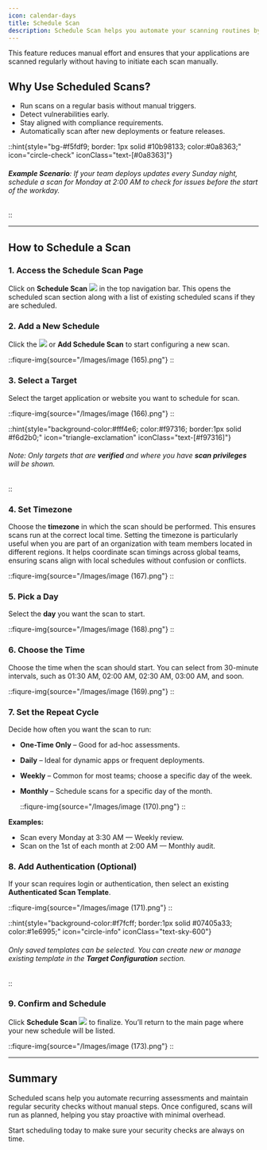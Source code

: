 ```yaml
---
icon: calendar-days
title: Schedule Scan
description: Schedule Scan helps you automate your scanning routines by letting you set scans to run at specific times. Whether you need a one-time or a recurring scan, you can choose from daily, weekly, or monthly schedules.
---
```




This feature reduces manual effort and ensures that your applications are scanned regularly without having to initiate each scan manually.



## Why Use Scheduled Scans?

* Run scans on a regular basis without manual triggers.
* Detect vulnerabilities early.
* Stay aligned with compliance requirements.
* Automatically scan after new deployments or feature releases.

::hint{style="bg-#f5fdf9; border: 1px solid #10b98133; color:#0a8363;" icon="circle-check" iconClass="text-[#0a8363]"}
###### **Example Scenario**: If your team deploys updates every Sunday night, schedule a scan for Monday at 2:00 AM to check for issues before the start of the workday.
::
***

## How to Schedule a Scan

### 1. Access the Schedule Scan Page

Click on **Schedule Scan** <span><img src="/Images/image (163).png"></span> in the top navigation bar. This opens the scheduled scan section along with a  list of existing scheduled scans if they are scheduled.

### 2. Add a New Schedule

Click the <span><img src="/Images/image (164).png"></span> or **Add Schedule Scan** to start configuring a new scan.

<!-- <figure><img src="../.gitbook/assets/image (159).png" alt="" width="503"><figcaption></figcaption></figure> -->
::fiqure-img{source="/Images/image (165).png"}
::
### 3. Select a Target

Select the target application or website you want to schedule for scan.

::fiqure-img{source="/Images/image (166).png"}
::


::hint{style="background-color:#fff4e6; color:#f97316; border:1px solid #f6d2b0;" icon="triangle-exclamation" iconClass="text-[#f97316]"}
###### Note: Only targets that are **verified** and where you have **scan privileges** will be shown.
::

### 4. Set Timezone

Choose the **timezone** in which the scan should be performed. This ensures scans run at the correct local time. Setting the timezone is particularly useful when you are part of an organization with team members located in different regions. It helps coordinate scan timings across global teams, ensuring scans align with local schedules without confusion or conflicts.

::fiqure-img{source="/Images/image (167).png"}
::

<!-- <figure><img src="../.gitbook/assets/image (163).png" alt=""><figcaption></figcaption></figure> -->

### 5. Pick a Day

Select the **day** you want the scan to start.

::fiqure-img{source="/Images/image (168).png"}
::

### 6. Choose the Time

Choose the time when the scan should start. You can select from 30-minute intervals, such as 01:30 AM, 02:00 AM, 02:30 AM, 03:00 AM, and soon.&#x20;

::fiqure-img{source="/Images/image (169).png"}
::
<!-- <figure><img src="../.gitbook/assets/image (164).png" alt=""><figcaption></figcaption></figure> -->

### 7. Set the Repeat Cycle

Decide how often you want the scan to run:

* **One-Time Only** – Good for ad-hoc assessments.
* **Daily** – Ideal for dynamic apps or frequent deployments.
* **Weekly** – Common for most teams; choose a specific day of the week.
* **Monthly** – Schedule scans for a specific day of the month.

   ::fiqure-img{source="/Images/image (170).png"}
   ::
<!-- <figure><img src="../.gitbook/assets/image (168).png" alt=""><figcaption></figcaption></figure> -->

**Examples:**

* Scan every Monday at 3:30 AM — Weekly review.
* Scan on the 1st of each month at 2:00 AM — Monthly audit.

### 8. Add Authentication (Optional)

If your scan requires login or authentication, then select an existing **Authenticated Scan Template**.

::fiqure-img{source="/Images/image (171).png"}
::

::hint{style="background-color:#f7fcff; border:1px solid #07405a33; color:#1e6995;" icon="circle-info" iconClass="text-sky-600"}
###### Only saved templates can be selected. You can create new or manage existing template in the **Target Configuration** section.
::



### 9. Confirm and Schedule

Click **Schedule Scan** <span><img src="/Images/image (172).png"></span> to finalize. You’ll return to the main page where your new schedule will be listed.

::fiqure-img{source="/Images/image (173).png"}
::


***

## Summary

Scheduled scans help you automate recurring assessments and maintain regular security checks without manual steps. Once configured, scans will run as planned, helping you stay proactive with minimal overhead.

Start scheduling today to make sure your security checks are always on time.

